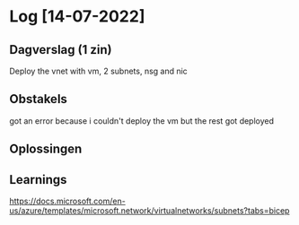 # Log [14-07-2022]

## Dagverslag (1 zin)
  
Deploy the  vnet with vm, 2 subnets, nsg and nic
## Obstakels

got an error because i couldn't deploy the vm but the rest got deployed
## Oplossingen



## Learnings

https://docs.microsoft.com/en-us/azure/templates/microsoft.network/virtualnetworks/subnets?tabs=bicep
